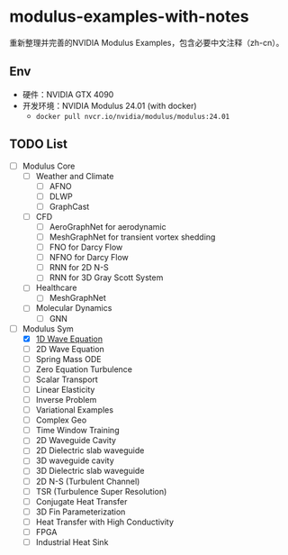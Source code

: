 # modulus-examples-with-notes
重新整理并完善的NVIDIA Modulus Examples，包含必要中文注释（zh-cn）。

## Env

* 硬件：NVIDIA GTX 4090
* 开发环境：NVIDIA Modulus 24.01 (with docker)
    * `docker pull nvcr.io/nvidia/modulus/modulus:24.01`

## TODO List

- [ ]  Modulus Core
    - [ ]  Weather and Climate
        - [ ]  AFNO
        - [ ]  DLWP
        - [ ]  GraphCast
    - [ ]  CFD
        - [ ]  AeroGraphNet for aerodynamic
        - [ ]  MeshGraphNet for transient vortex shedding
        - [ ]  FNO for Darcy Flow
        - [ ]  NFNO for Darcy Flow
        - [ ]  RNN for 2D N-S
        - [ ]  RNN for 3D Gray Scott System
    - [ ]  Healthcare
        - [ ]  MeshGraphNet
    - [ ]  Molecular Dynamics
        - [ ]  GNN
- [ ]  Modulus Sym
    - [x]  [1D Wave Equation](./01_1D_Wave/main_script.ipynb)
    - [ ]  2D Wave Equation
    - [ ]  Spring Mass ODE
    - [ ]  Zero Equation Turbulence
    - [ ]  Scalar Transport
    - [ ]  Linear Elasticity
    - [ ]  Inverse Problem
    - [ ]  Variational Examples
    - [ ]  Complex Geo
    - [ ]  Time Window Training
    - [ ]  2D Waveguide Cavity
    - [ ]  2D Dielectric slab waveguide
    - [ ]  3D waveguide cavity
    - [ ]  3D Dielectric slab waveguide
    - [ ]  2D N-S (Turbulent Channel)
    - [ ]  TSR (Turbulence Super Resolution)
    - [ ]  Conjugate Heat Transfer
    - [ ]  3D Fin Parameterization
    - [ ]  Heat Transfer with High Conductivity
    - [ ]  FPGA
    - [ ]  Industrial Heat Sink

